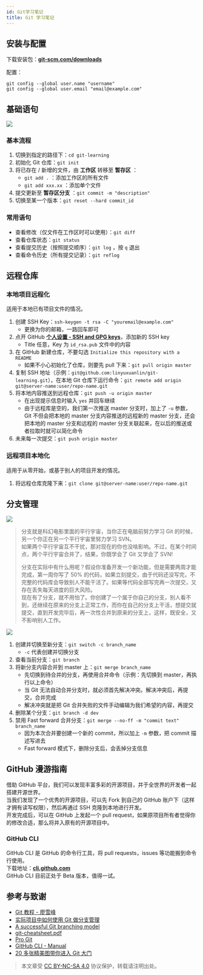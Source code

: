 ```yaml
---
id: Git学习笔记
title: Git 学习笔记
---
```


## 安装与配置

下载安装包：[**git-scm.com/downloads**](https://git-scm.com/downloads)

配置：

```shell
git config --global user.name "username"
git config --global user.email "email@example.com"
```

## 基础语句

![](https://cos.wiki-power.com/img/20200216204934.png)

### 基本流程

1. 切换到指定的路径下：`cd git-learning`
2. 初始化 Git 仓库：`git init`
3. 将已存在 / 新增的文件，由 **工作区** 转移至 **暂存区** ：
   - `git add .` ：添加工作区的所有文件
   - `git add xxx.xx` ：添加单个文件
4. 提交更新至 **暂存区分支** ：`git commit -m "description"`
5. 切换至某一个版本：`git reset --hard commit_id`

### 常用语句

- 查看修改（仅文件在工作区时可以使用）：`git diff`
- 查看仓库状态：`git status`
- 查看提交历史（按照提交顺序）：`git log` ，按 `q` 退出
- 查看命令历史（所有提交记录）：`git reflog`

## 远程仓库

### 本地项目远程化

适用于本地已有项目文件的情况。

1. 创建 SSH Key：`ssh-keygen -t rsa -C "youremail@example.com"`
   - 更换为你的邮箱，一路回车即可
2. 点开 GitHub [**个人设置 - SSH and GPG keys**](https://github.com/settings/keys)，添加新的 SSH key
   - Title 任意，Key 为 `id_rsa.pub` 文件中的内容
3. 在 GitHub 新建仓库，不要勾选 `Initialize this repository with a README`
   - 如果不小心初始化了仓库，则要先 pull 下来：`git pull origin master`
4. 复制 SSH 地址（示例：`git@github.com:linyuxuanlin/git-learning.git`），在本地 Git 仓库下运行命令：`git remote add origin git@server-name:user/repo-name.git`
5. 将本地内容推送到远程仓库：`git push -u origin master`
   - 在出现提示信息时输入 `yes` 并回车继续
   - 由于远程库是空的，我们第一次推送 master 分支时，加上了 `-u` 参数，Git 不但会把本地的 master 分支内容推送的远程新的 master 分支，还会把本地的 master 分支和远程的 master 分支关联起来，在以后的推送或者拉取时就可以简化命令
6. 未来每一次提交：`git push origin master`

### 远程项目本地化

适用于从零开始，或基于别人的项目开发的情况。

1. 将远程仓库克隆下来：`git clone git@server-name:user/repo-name.git`

## 分支管理

![](https://cos.wiki-power.com/img/20200217195056.png)

> 分支就是科幻电影里面的平行宇宙，当你正在电脑前努力学习 Git 的时候，另一个你正在另一个平行宇宙里努力学习 SVN。  
> 如果两个平行宇宙互不干扰，那对现在的你也没啥影响。不过，在某个时间点，两个平行宇宙合并了，结果，你既学会了 Git 又学会了 SVN!
>
> 分支在实际中有什么用呢？假设你准备开发一个新功能，但是需要两周才能完成，第一周你写了 50% 的代码，如果立刻提交，由于代码还没写完，不完整的代码库会导致别人不能干活了。如果等代码全部写完再一次提交，又存在丢失每天进度的巨大风险。  
> 现在有了分支，就不用怕了。你创建了一个属于你自己的分支，别人看不到，还继续在原来的分支上正常工作，而你在自己的分支上干活，想提交就提交，直到开发完毕后，再一次性合并到原来的分支上，这样，既安全，又不影响别人工作。

![](https://cos.wiki-power.com/img/20200217202649.png)

1. 创建并切换至新分支：`git switch -c branch_name`
   - `-c` 代表创建并切换分支
2. 查看当前分支：`git branch`
3. 将新分支内容合并到 master 上：`git merge branch_name`
   - 先切换到待合并的分支，再使用合并命令（示例：先切换到 master，再执行以上命令）
   - 当 Git 无法自动合并分支时，就必须首先解决冲突。解决冲突后，再提交，合并完成
   - 解决冲突就是把 Git 合并失败的文件手动编辑为我们希望的内容，再提交
4. 删除某个分支：`git branch -d dev`
5. 禁用 Fast forward 合并分支：`git merge --no-ff -m "commit text" branch_name`
   - 因为本次合并要创建一个新的 commit，所以加上 `-m` 参数，把 commit 描述写进去
   - Fast forward 模式下，删除分支后，会丢掉分支信息

## GitHub 漫游指南

借助 GitHub 平台，我们可以发现丰富多彩的开源项目，并于全世界的开发者一起搭建开源世界。  
当我们发现了一个优秀的开源项目，可以先 Fork 到自己的 GitHub 账户下（这样才拥有读写权限），然后再通过 SSH 克隆到本地进行开发。  
开发完成后，可以在 GitHub 上发起一个 pull request，如果原项目所有者觉得你的修改合适，那么将并入原有的开源项目中。

### GitHub CLI

GitHub CLI 是 GitHub 的命令行工具，将 pull requests，issues 等功能搬到命令行使用。  
下载地址：[**cli.github.com**](https://cli.github.com/)  
GitHub CLI 目前正处于 Beta 版本，值得一试。

## 参考与致谢

- [Git 教程 - 廖雪峰](https://www.liaoxuefeng.com/wiki/896043488029600)
- [实际项目中如何使用 Git 做分支管理](https://blog.csdn.net/ShuSheng0007/article/details/80791849)
- [A successful Git branching model](https://nvie.com/posts/a-successful-git-branching-model/)
- [git-cheatsheet.pdf](https://github.com/linyuxuanlin/File-host/blob/main/software-development/git-cheatsheet.pdf)
- [Pro Git](https://git-scm.com/book/zh/v2)
- [GitHub CLI - Manual](https://cli.github.com/manual/)
- [20 多张精美图带你进入 Git 大门](https://mp.weixin.qq.com/s/oTtMQFEI9J5ymqt6SQ0PFg)

> 本文章受 [CC BY-NC-SA 4.0](https://creativecommons.org/licenses/by/4.0/deed.zh) 协议保护，转载请注明出处。


